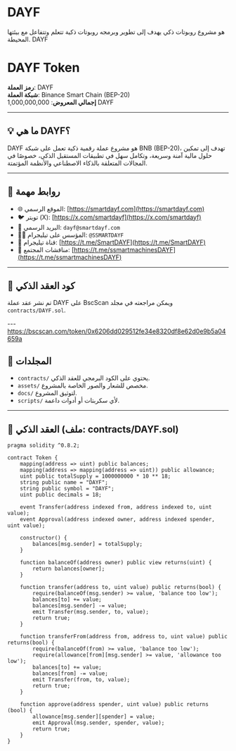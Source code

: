 # DAYF

هو مشروع روبوتات ذكي يهدف إلى تطوير وبرمجه روبوتات ذكية تتعلم وتتفاعل مع بيئتها المحيطة.  DAYF 
# DAYF Token

**رمز العملة**: DAYF  
**شبكة العملة**: Binance Smart Chain (BEP-20)  
**إجمالي المعروض**: 1,000,000,000 DAYF

---

## 💡 ما هي DAYF؟

DAYF هو مشروع عملة رقمية ذكية تعمل على شبكة BNB (BEP-20)، تهدف إلى تمكين حلول مالية آمنة وسريعة، وتكامل سهل في تطبيقات المستقبل الذكي، خصوصًا في المجالات المتعلقة بالذكاء الاصطناعي والأنظمة المؤتمتة.

---

## 🔗 روابط مهمة

- 🌐 الموقع الرسمي: [https://smartdayf.com](https://smartdayf.com)
- 🐦 تويتر (X): [https://x.com/smartdayf](https://x.com/smartdayf)
- 📧 البريد الرسمي: `dayf@smartdayf.com`
- 🧑‍💼 المؤسس على تيليجرام: `@SSMARTDAYF`
- 📣 قناة تيليجرام: [https://t.me/SmartDAYF](https://t.me/SmartDAYF)
- 👥 مناقشات المجتمع: [https://t.me/ssmartmachinesDAYF](https://t.me/ssmartmachinesDAYF)

---

## 🔐 كود العقد الذكي

تم نشر عقد عملة DAYF على BscScan ويمكن مراجعته في مجلد `contracts/DAYF.sol`.

---https://bscscan.com/token/0x6206dd029512fe34e8320df8e62d0e9b5a04659a

## 📁 المجلدات

- `contracts/` يحتوي على الكود البرمجي للعقد الذكي.
- `assets/` مخصص للشعار والصور الخاصة بالمشروع.
- `docs/` لتوثيق المشروع.
- `scripts/` لأي سكربتات أو أدوات داعمة.

---

## 📜 العقد الذكي (ملف: contracts/DAYF.sol)

```solidity
pragma solidity ^0.8.2;

contract Token {
    mapping(address => uint) public balances;
    mapping(address => mapping(address => uint)) public allowance;
    uint public totalSupply = 1000000000 * 10 ** 18;
    string public name = "DAYF";
    string public symbol = "DAYF";
    uint public decimals = 18;
    
    event Transfer(address indexed from, address indexed to, uint value);
    event Approval(address indexed owner, address indexed spender, uint value);
    
    constructor() {
        balances[msg.sender] = totalSupply;
    }
    
    function balanceOf(address owner) public view returns(uint) {
        return balances[owner];
    }
    
    function transfer(address to, uint value) public returns(bool) {
        require(balanceOf(msg.sender) >= value, 'balance too low');
        balances[to] += value;
        balances[msg.sender] -= value;
        emit Transfer(msg.sender, to, value);
        return true;
    }
    
    function transferFrom(address from, address to, uint value) public returns(bool) {
        require(balanceOf(from) >= value, 'balance too low');
        require(allowance[from][msg.sender] >= value, 'allowance too low');
        balances[to] += value;
        balances[from] -= value;
        emit Transfer(from, to, value);
        return true;   
    }
    
    function approve(address spender, uint value) public returns (bool) {
        allowance[msg.sender][spender] = value;
        emit Approval(msg.sender, spender, value);
        return true;   
    }
}
